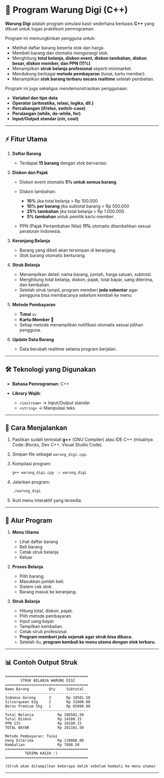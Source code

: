 # 🏪 Program Warung Digi (C++)

**Warung Digi** adalah program simulasi kasir sederhana berbasis **C++** yang dibuat untuk tugas praktikum pemrograman.

Program ini memungkinkan pengguna untuk:

* Melihat daftar barang beserta stok dan harga.
* Membeli barang dan otomatis mengurangi stok.
* Menghitung **total belanja, diskon event, diskon tambahan, diskon besar, diskon member, dan PPN (11%)**.
* Menampilkan **struk belanja profesional** seperti minimarket.
* Mendukung berbagai **metode pembayaran** (tunai,  kartu member).
* Menampilkan **stok barang terbaru secara realtime** setelah pembelian.

Program ini juga sekaligus mendemonstrasikan penggunaan:

* **Variabel dan tipe data**
* **Operator (aritmatika, relasi, logika, dll.)**
* **Percabangan (if/else, switch-case)**
* **Perulangan (while, do-while, for)**
* **Input/Output standar (cin, cout)**

---

## ⚡ Fitur Utama

1. **Daftar Barang**

   * Terdapat **15 barang** dengan stok bervariasi.

2. **Diskon dan Pajak**

   * Diskon event otomatis **5% untuk semua barang**.
   * Diskon tambahan:

     * **10%** jika total belanja > Rp 100.000
     * **10% per barang** jika subtotal barang > Rp 550.000
     * **25% tambahan** jika total belanja > Rp 1.000.000
     * **5% tambahan** untuk pemilik kartu member.
   * PPN (Pajak Pertambahan Nilai) **11%** otomatis ditambahkan sesuai peraturan Indonesia.

3. **Keranjang Belanja**

   * Barang yang dibeli akan tersimpan di keranjang.
   * Stok barang otomatis berkurang.

4. **Struk Belanja**

   * Menampilkan detail: nama barang, jumlah, harga satuan, subtotal.
   * Menghitung total belanja, diskon, pajak, total bayar, uang diterima, dan kembalian.
   * Setelah struk tampil, program memberi **jeda sebentar** agar pengguna bisa membacanya sebelum kembali ke menu.

5. **Metode Pembayaran**

   * **Tunai** 💵
   * **Kartu Member** 🎫
   * Setiap metode menampilkan notifikasi otomatis sesuai pilihan pengguna.

6. **Update Data Barang**

   * Data berubah realtime selama program berjalan.

---

## 🛠️ Teknologi yang Digunakan

* **Bahasa Pemrograman**: C++
* **Library Wajib**:

  * `<iostream>` → Input/Output standar
  * `<string>` → Manipulasi teks

---

## 🚀 Cara Menjalankan

1. Pastikan sudah terinstall **g++** (GNU Compiler) atau IDE C++ (misalnya Code::Blocks, Dev C++, Visual Studio Code).
2. Simpan file sebagai `warung_digi.cpp`.
3. Kompilasi program:

   ```bash
   g++ warung_digi.cpp -o warung_digi
   ```
4. Jalankan program:

   ```bash
   ./warung_digi
   ```
5. Ikuti menu interaktif yang tersedia.

---

## 📜 Alur Program

1. **Menu Utama**

   * Lihat daftar barang
   * Beli barang
   * Cetak struk belanja
   * Keluar

2. **Proses Belanja**

   * Pilih barang.
   * Masukkan jumlah beli.
   * Sistem cek stok.
   * Barang masuk ke keranjang.

3. **Struk Belanja**

   * Hitung total, diskon, pajak.
   * Pilih metode pembayaran.
   * Input uang bayar.
   * Tampilkan kembalian.
   * Cetak struk profesional.
   * **Program memberi jeda sejenak agar struk bisa dibaca.**
   * Setelah itu, **program kembali ke menu utama dengan stok terbaru.**

---

## 📊 Contoh Output Struk

```
======================================
       STRUK BELANJA WARUNG DIGI      
======================================
Nama Barang         Qty     Subtotal
--------------------------------------
Indomie Goreng      3       Rp 10501.50
Silverqueen 62g     2       Rp 31000.00
Beras Premium 5kg   1       Rp 65000.00
--------------------------------------
Total Belanja           Rp 106501.50
Total Diskon            Rp 14500.15
PPN 11%                 Rp 10100.15
TOTAL BAYAR             Rp 102101.50

Metode Pembayaran: Tunai
Uang Diterima           Rp 110000.00
Kembalian               Rp 7898.50
======================================
         TERIMA KASIH :)              
======================================

(Struk akan ditampilkan beberapa detik sebelum kembali ke menu utama)
```

---
